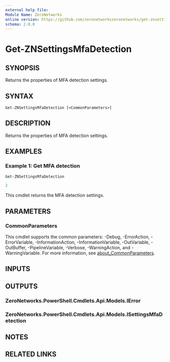 ```yaml
---
external help file:
Module Name: ZeroNetworks
online version: https://github.com/zeronetworkszeronetworks/get-znsettingsmfadetection
schema: 2.0.0
---
```


# Get-ZNSettingsMfaDetection

## SYNOPSIS
Returns the properties of MFA detection settings.

## SYNTAX

```
Get-ZNSettingsMfaDetection [<CommonParameters>]
```

## DESCRIPTION
Returns the properties of MFA detection settings.

## EXAMPLES

### Example 1: Get MFA detection
```powershell
Get-ZNSettingsMfaDetection

2
```

This cmdlet returns the MFA detection settings.

## PARAMETERS

### CommonParameters
This cmdlet supports the common parameters: -Debug, -ErrorAction, -ErrorVariable, -InformationAction, -InformationVariable, -OutVariable, -OutBuffer, -PipelineVariable, -Verbose, -WarningAction, and -WarningVariable. For more information, see [about_CommonParameters](http://go.microsoft.com/fwlink/?LinkID=113216).

## INPUTS

## OUTPUTS

### ZeroNetworks.PowerShell.Cmdlets.Api.Models.IError

### ZeroNetworks.PowerShell.Cmdlets.Api.Models.ISettingsMfaDetection

## NOTES

## RELATED LINKS

